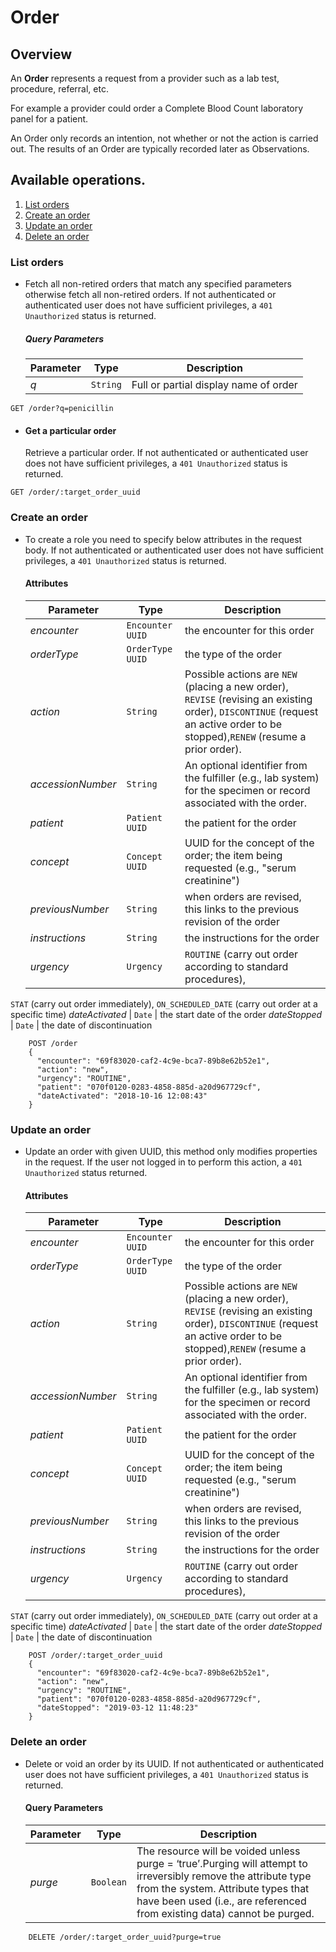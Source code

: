 # Order

## Overview

An **Order** represents a request from a provider such as a lab test, procedure, referral, etc.

For example a provider could order a Complete Blood Count laboratory panel for a patient.

An Order only records an intention, not whether or not the action is carried out. The results of an Order are typically recorded later as Observations.

## Available operations.

1. [List orders](#list-orders)
2. [Create an order](#create-an-order)
3. [Update an order](#update-an-order)
4. [Delete an order](#delete-an-order)

### List orders

* Fetch all non-retired orders that match any specified parameters otherwise fetch all non-retired orders. 
If not authenticated or authenticated user does not have sufficient privileges, a `401 Unauthorized` status is returned.

    ##### Query Parameters

    Parameter | Type | Description
    --- | --- | ---
    *q* | `String` | Full or partial display name of order

```console
GET /order?q=penicillin
 ```

* #### Get a particular order

    Retrieve a particular order. If not authenticated or authenticated user does not have sufficient privileges, a `401 Unauthorized` status is returned.

```console
GET /order/:target_order_uuid
```

### Create an order

* To create a role you need to specify below attributes in the request body. If not authenticated or authenticated user does not have sufficient privileges, a `401 Unauthorized` status is returned.

    #### Attributes

    Parameter | Type | Description
    --- | --- | ---
    *encounter* | `Encounter UUID` | the encounter for this order
    *orderType* | `OrderType UUID` | the type of the order
    *action* | `String` | Possible actions are `NEW` (placing a new order), `REVISE` (revising an existing order), `DISCONTINUE` (request an active order to be stopped),`RENEW` (resume a prior order).
    *accessionNumber* | `String` | An optional identifier from the fulfiller (e.g., lab system) for the specimen or record associated with the order.
    *patient* | `Patient UUID` | the patient for the order
    *concept* | `Concept UUID` | UUID for the concept of the order; the item being requested (e.g., "serum creatinine")
    *previousNumber* | `String` | when orders are revised, this links to the previous revision of the order
    *instructions* | `String` | the instructions for the order
    *urgency* | `Urgency` | `ROUTINE` (carry out order according to standard procedures), 
`STAT` (carry out order immediately), `ON_SCHEDULED_DATE` 
(carry out order at a specific time)
    *dateActivated* | `Date` | the start date of the order
    *dateStopped* | `Date` | the date of discontinuation

```console
    POST /order
    {
      "encounter": "69f83020-caf2-4c9e-bca7-89b8e62b52e1",
      "action": "new",
      "urgency": "ROUTINE",
      "patient": "070f0120-0283-4858-885d-a20d967729cf",
      "dateActivated": "2018-10-16 12:08:43"
    }
```
    
### Update an order

* Update an order with given UUID, this method only modifies properties in the request. If the user not logged in to perform this action, a `401 Unauthorized` status returned.

    #### Attributes

    Parameter | Type | Description
    --- | --- | ---
    *encounter* | `Encounter UUID` | the encounter for this order
    *orderType* | `OrderType UUID` | the type of the order
    *action* | `String` | Possible actions are `NEW` (placing a new order), `REVISE` (revising an existing order), `DISCONTINUE` (request an active order to be stopped),`RENEW` (resume a prior order).
    *accessionNumber* | `String` | An optional identifier from the fulfiller (e.g., lab system) for the specimen or record associated with the order.
    *patient* | `Patient UUID` | the patient for the order
    *concept* | `Concept UUID` | UUID for the concept of the order; the item being requested (e.g., "serum creatinine")
    *previousNumber* | `String` | when orders are revised, this links to the previous revision of the order
    *instructions* | `String` | the instructions for the order
    *urgency* | `Urgency` | `ROUTINE` (carry out order according to standard procedures), 
`STAT` (carry out order immediately), `ON_SCHEDULED_DATE` 
(carry out order at a specific time)
    *dateActivated* | `Date` | the start date of the order
    *dateStopped* | `Date` | the date of discontinuation

```console
    POST /order/:target_order_uuid
    {
      "encounter": "69f83020-caf2-4c9e-bca7-89b8e62b52e1",
      "action": "new",
      "urgency": "ROUTINE",
      "patient": "070f0120-0283-4858-885d-a20d967729cf",
      "dateStopped": "2019-03-12 11:48:23"
    }
```

### Delete an order

* Delete or void an order by its UUID. If not authenticated or authenticated user does not have sufficient privileges, a `401 Unauthorized` status is returned.

    #### Query Parameters

    Parameter | Type | Description
    --- | --- | ---
    *purge* | `Boolean` | The resource will be voided unless purge = ‘true’.Purging will attempt to irreversibly remove the attribute type from the system. Attribute types that have been used (i.e., are referenced from existing data) cannot be purged.

```console
    DELETE /order/:target_order_uuid?purge=true
 ```
